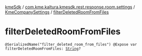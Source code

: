 [kmeSdk](../../index.md) / [com.kme.kaltura.kmesdk.rest.response.room.settings](../index.md) / [KmeCompanySettings](index.md) / [filterDeletedRoomFromFiles](./filter-deleted-room-from-files.md)

# filterDeletedRoomFromFiles

`@SerializedName("filter_deleted_room_from_files") @Expose var filterDeletedRoomFromFiles: `[`String`](https://kotlinlang.org/api/latest/jvm/stdlib/kotlin/-string/index.html)`?`